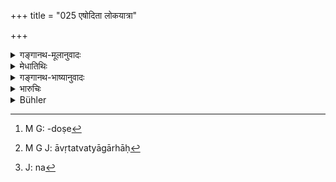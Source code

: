 +++
title = "025 एषोदिता लोकयात्रा"

+++

<details><summary>गङ्गानथ-मूलानुवादः</summary>

Thus has been declared the common practice, as between husband and wife, which is always happy; now understand the laws relating to children, which are conducive to happiness here as well as after death.—(25)
</details>

<details><summary>मेधातिथिः</summary>

**लोकयात्रा** लोकवृत्तं लोकाचारः । लोकसिद्धम् एतत् । नायं विधिलक्षणो ऽर्थो यद् एवं शक्यते रक्षितुं नान्यथेति । अपरिरक्षिताभिश् च ताभिः प्रसूत्यादिदोषो[^७५] भवतीति । इदानीं **प्रजाधर्मान् निबोधत** । कस्य प्रजा बीजिनो वा क्षेत्रिणो वेति । **उदर्क** आगामीकालः, स **सुखो** येषाम् । सर्वे हि वस्त्ववसाने विरमन्ते । ते तु नैवम् इति प्रशंसा ॥ ९.२५ ॥


[^७५]:
     M G: -doṣe

_<u>ननु</u> च का सुखोदर्कता प्रजाधर्मस्य । या च प्रजास्याधीना स्त्रियश् च बहुभिर् दोषैर् आवृतत्वात् त्यागार्हाः_[^७६]_ ।_ _को_[^७७]_ हि "गृहे सर्वान् बिभृयात्" इत्य् एतन्निवृत्त्यर्थम् आह ।_


[^७७]:
     J: na


[^७६]:
     M G J: āvṛtatvatyāgārhāḥ
</details>

<details><summary>गङ्गानथ-भाष्यानुवादः</summary>

‘*Commonpractice*’— ordinary usage; what has been stated here is the
‘common practice’ obtaining in the world; and when it is said that
‘women are to be guarded in such and such a manner, and not otherwise’,
or ‘if women are not guarded, the progeny becomes defiled,’—it is not by
way of *injunction*.

‘*Now listen to the laws relating to children*’;—*i.e*., to whom does
the child belong?—to the owner of the seed, or to the owner of the
field?

‘*Udarka*’ stands for ‘*futurity*’; and that whose ‘*future is happy’
is* called ‘*sukhodarka*’, *conducive to happiness*. The praise is that
while all things perish in the end, these do not perish.—(25)
</details>

<details><summary>भारुचिः</summary>

कस्य प्रजा, किं क्षेत्रिणो, बीजिन, उभयोर् वेति ॥ ९.२५ ॥
</details>

<details><summary>Bühler</summary>

025	Thus has been declared the ever pure popular usage (which regulates the relations) between husband and wife; hear (next) the laws concerning children which are the cause of happiness in this world and after death.
</details>
